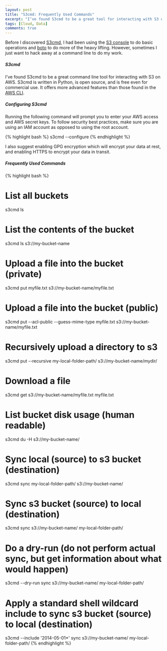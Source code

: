 ```yaml
---
layout: post
title: "S3cmd: Frequently Used Commands"
excerpt: "I’ve found S3cmd to be a great tool for interacting with S3 on AWS.  S3cmd is written in Python, is open source, and is free even for commercial use."
tags: [Cloud, Data]
comments: true
---
```


Before I discovered [S3cmd](http://s3tools.org/s3cmd), I had been using the [S3 console](http://aws.amazon.com/console/) to do basic operations and [boto](https://boto.readthedocs.org/en/latest/) to do more of the heavy lifting.  However, sometimes I just want to hack away at a command line to do my work.

##### S3cmd

I've found S3cmd to be a great command line tool for interacting with S3 on AWS.  S3cmd is written in Python, is open source, and is free even for commercial use.  It offers more advanced features than those found in the [AWS CLI](http://aws.amazon.com/cli/).

##### Configuring S3cmd

Running the following command will prompt you to enter your AWS access and AWS secret keys. To follow security best practices, make sure you are using an IAM account as opposed to using the root account.

{% highlight bash %}
s3cmd --configure
{% endhighlight %}

I also suggest enabling GPG encryption which will encrypt your data at rest, and enabling HTTPS to encrypt your data in transit.

##### Frequently Used Commands

{% highlight bash %}
# List all buckets
s3cmd ls

# List the contents of the bucket
s3cmd ls s3://my-bucket-name

# Upload a file into the bucket (private)
s3cmd put myfile.txt s3://my-bucket-name/myfile.txt

# Upload a file into the bucket (public)
s3cmd put --acl-public --guess-mime-type myfile.txt s3://my-bucket-name/myfile.txt

# Recursively upload a directory to s3
s3cmd put --recursive my-local-folder-path/ s3://my-bucket-name/mydir/

# Download a file
s3cmd get s3://my-bucket-name/myfile.txt myfile.txt

# List bucket disk usage (human readable)
s3cmd du -H s3://my-bucket-name/

# Sync local (source) to s3 bucket (destination)
s3cmd sync my-local-folder-path/ s3://my-bucket-name/

# Sync s3 bucket (source) to local (destination)
s3cmd sync s3://my-bucket-name/ my-local-folder-path/

# Do a dry-run (do not perform actual sync, but get information about what would happen)
s3cmd --dry-run sync s3://my-bucket-name/ my-local-folder-path/

# Apply a standard shell wildcard include to sync s3 bucket (source) to local (destination)
s3cmd --include '2014-05-01*' sync s3://my-bucket-name/ my-local-folder-path/
{% endhighlight %}